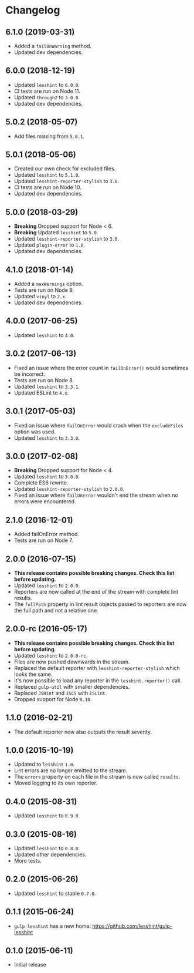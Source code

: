 # Changelog
## 6.1.0 (2019-03-31)
* Added a `failOnWarning` method.
* Updated dev dependencies.

## 6.0.0 (2018-12-19)
* Updated `lesshint` to `6.0.0`.
* CI tests are run on Node 11.
* Updated `through2` to `3.0.0`.
* Updated dev dependencies.

## 5.0.2 (2018-05-07)
* Add files missing from `5.0.1`.

## 5.0.1 (2018-05-06)
* Created our own check for excluded files.
* Updated `lesshint` to `5.1.0`.
* Updated `lesshint-reporter-stylish` to `3.0`.
* CI tests are run on Node 10.
* Updated dev dependencies.

## 5.0.0 (2018-03-29)
* **Breaking** Dropped support for Node < 6.
* **Breaking** Updated `lesshint` to `5.0`.
* Updated `lesshint-reporter-stylish` to `3.0`.
* Updated `plugin-error` to `1.0`.
* Updated dev dependencies.

## 4.1.0 (2018-01-14)
* Added a `maxWarnings` option.
* Tests are run on Node 9.
* Updated `vinyl` to `2.x`.
* Updated dev dependencies.

## 4.0.0 (2017-06-25)
* Updated `lesshint` to `4.0`.

## 3.0.2 (2017-06-13)
* Fixed an issue where the error count in `failOnError()` would sometimes be incorrect.
* Tests are run on Node 8.
* Updated `lesshint` to `3.3.1`.
* Updated ESLint to `4.x`.

## 3.0.1 (2017-05-03)
* Fixed an issue where `failOnError` would crash when the `excludeFiles` option was used.
* Updated `lesshint` to `3.3.0`.

## 3.0.0 (2017-02-08)
* **Breaking** Dropped support for Node < 4.
* Updated `lesshint` to `3.0.0`.
* Complete ES6 rewrite.
* Updated `lesshint-reporter-stylish` to `2.0.0`.
* Fixed an issue where `failOnError` wouldn't end the stream when no errors were encountered.

## 2.1.0 (2016-12-01)
* Added failOnError method.
* Tests are run on Node 7.

## 2.0.0 (2016-07-15)
* **This release contains possible breaking changes. Check this list before updating.**
* Updated `lesshint` to `2.0.0`.
* Reporters are now called at the end of the stream with complete lint results.
* The `fullPath` property in lint result objects passed to reporters are now the full path and not a relative one.

## 2.0.0-rc (2016-05-17)
* **This release contains possible breaking changes. Check this list before updating.**
* Updated `lesshint` to `2.0.0-rc`.
* Files are now pushed downwards in the stream.
* Replaced the default reporter with `lesshint-reporter-stylish` which looks the same.
* It's now possible to load any reporter in the `lesshint.reporter()` call.
* Replaced `gulp-util` with smaller dependencies.
* Replaced `JSHint` and `JSCS` with `ESLint`.
* Dropped support for Node `0.10`.

## 1.1.0 (2016-02-21)
* The default reporter now also outputs the result severity.

## 1.0.0 (2015-10-19)
* Updated to `lesshint` `1.0`.
* Lint errors are no longer emitted to the stream.
* The `errors` property on each file in the stream is now called `results`.
* Moved logging to its own reporter.

## 0.4.0 (2015-08-31)
* Updated `lesshint` to `0.9.0`.

## 0.3.0 (2015-08-16)
* Updated `lesshint` to `0.8.0`.
* Updated other dependencies.
* More tests.

## 0.2.0 (2015-06-26)
* Updated `lesshint` to stable `0.7.0`.

## 0.1.1 (2015-06-24)
* `gulp-lesshint` has a new home: https://github.com/lesshint/gulp-lesshint

## 0.1.0 (2015-06-11)
* Initial release
